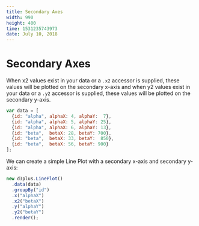 ```yaml
---
title: Secondary Axes
width: 990
height: 400
time: 1531235743973
date: July 10, 2018
---
```


# Secondary Axes

When x2 values exist in your data or a `.x2` accessor is supplied, these values will be plotted on the secondary x-axis and when y2 values exist in your data or a `.y2` accessor is supplied, these values will be plotted on the secondary y-axis.

```js
var data = [
  {id: "alpha", alphaX: 4, alphaY:  7},
  {id: "alpha", alphaX: 5, alphaY: 25},
  {id: "alpha", alphaX: 6, alphaY: 13},
  {id: "beta",  betaX: 28, betaY: 700},
  {id: "beta",  betaX: 33, betaY:  850},
  {id: "beta",  betaX: 56, betaY: 900}
];
```

We can create a simple Line Plot with a secondary x-axis and secondary y-axis:

```js
new d3plus.LinePlot()
  .data(data)
  .groupBy("id")
  .x("alphaX")
  .x2("betaX")
  .y("alphaY")
  .y2("betaY")
  .render();
```

